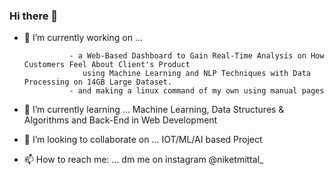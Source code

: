 ### Hi there 👋

<!--
**niketmittal/niketmittal** is a ✨ _special_ ✨ repository because its `README.md` (this file) appears on your GitHub profile. -->

- 🔭 I’m currently working on ... 

                - a Web-Based Dashboard to Gain Real-Time Analysis on How Customers Feel About Client's Product 
                   using Machine Learning and NLP Techniques with Data Processing on 14GB Large Dataset.
                - and making a linux command of my own using manual pages
- 🌱 I’m currently learning ... Machine Learning, Data Structures & Algorithms and Back-End in Web Development
- 👯 I’m looking to collaborate on ... IOT/ML/AI based Project
- 📫 How to reach me: ... dm me on instagram @niketmittal_


